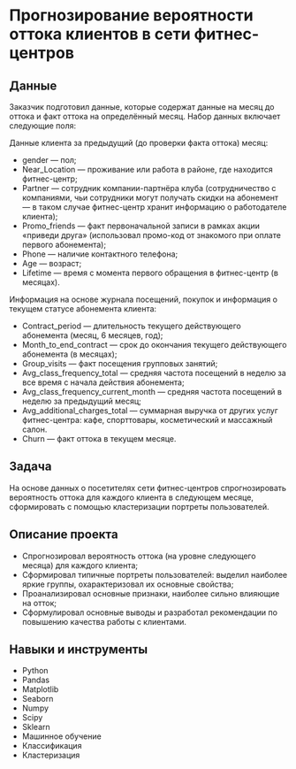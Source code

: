 # Прогнозирование вероятности оттока клиентов в сети фитнес-центров

## Данные
Заказчик подготовил данные, которые содержат данные на месяц до оттока и факт оттока на определённый месяц. Набор данных включает следующие поля:

Данные клиента за предыдущий (до проверки факта оттока) месяц:
- gender — пол;
- Near_Location — проживание или работа в районе, где находится фитнес-центр;
- Partner — сотрудник компании-партнёра клуба (сотрудничество с компаниями, чьи сотрудники могут получать скидки на абонемент — в таком случае фитнес-центр хранит информацию о работодателе клиента);
- Promo_friends — факт первоначальной записи в рамках акции «приведи друга» (использовал промо-код от знакомого при оплате первого абонемента);
- Phone — наличие контактного телефона;
- Age — возраст;
- Lifetime — время с момента первого обращения в фитнес-центр (в месяцах).

Информация на основе журнала посещений, покупок и информация о текущем статусе абонемента клиента:
- Contract_period — длительность текущего действующего абонемента (месяц, 6 месяцев, год);
- Month_to_end_contract — срок до окончания текущего действующего абонемента (в месяцах);
- Group_visits — факт посещения групповых занятий;
- Avg_class_frequency_total — средняя частота посещений в неделю за все время с начала действия абонемента;
- Avg_class_frequency_current_month — средняя частота посещений в неделю за предыдущий месяц;
- Avg_additional_charges_total — суммарная выручка от других услуг фитнес-центра: кафе, спорттовары, косметический и массажный салон.
- Churn — факт оттока в текущем месяце.
  
## Задача
На основе данных о посетителях сети фитнес-центров спрогнозировать вероятность оттока для каждого клиента в следующем месяце, сформировать с помощью кластеризации портреты пользователей.


## Описание проекта
- Спрогнозировал вероятность оттока (на уровне следующего месяца) для каждого клиента; 
- Сформировал типичные портреты пользователей: выделил наиболее яркие группы, охарактеризовал их основные свойства; 
- Проанализировал основные признаки, наиболее сильно влияющие на отток;
- Сформулировал основные выводы и разработал рекомендации по повышению качества работы с клиентами.

## Навыки и инструменты
- Python
- Pandas
- Matplotlib
- Seaborn
- Numpy
- Scipy
- Sklearn
- Машинное обучение
- Классификация
- Кластеризация
